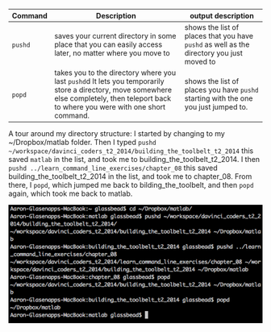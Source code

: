 Command | Description | output description
--- | --- | ---
`pushd` | saves your current directory in some place that you can easily access later, no matter where you move to | shows the list of places that you have `pushd` as well as the directory you just moved to
`popd` | takes you to the directory where you last `pushd`d It lets you temporarily store a directory, move somewhere else completely, then teleport back to where you were with one short command. | shows the list of places you have `pushd` starting with the one you just jumped to.

A tour around my directory structure:
I started by changing to my ~/Dropbox/matlab folder.
Then I typed `pushd ~/workspace/davinci_coders_t2_2014/building_the_toolbelt_t2_2014`
this saved `matlab` in the list, and took me to building_the_toolbelt_t2_2014.
I then `pushd ../learn_command_line_exercises/chapter_08`
this saved building_the_toolbelt_t2_2014 in the list, and took me to chapter_08. From there, I `popd`, which jumped me back to bilding_the_toolbelt, and then `popd` again, which took me back to matlab. 

![screenshot](../images/push_n_pop.jpg)
